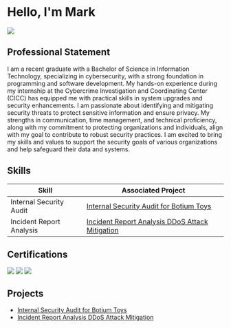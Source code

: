 # Hello, I'm Mark
<a href="https://www.linkedin.com/in/mark-lopez-7a7818269/"><img src="https://img.shields.io/badge/-LinkedIn-0072b1?&style=for-the-badge&logo=linkedin&logoColor=white" /></a>

## Professional Statement
I am a recent graduate with a Bachelor of Science in Information Technology, specializing in cybersecurity, with a strong foundation in programming and software development. My hands-on experience during my internship at the Cybercrime Investigation and Coordinating Center (CICC) has equipped me with practical skills in system upgrades and security enhancements. I am passionate about identifying and mitigating security threats to protect sensitive information and ensure privacy. My strengths in communication, time management, and technical proficiency, along with my commitment to protecting organizations and individuals, align with my goal to contribute to robust security practices. I am excited to bring my skills and values to support the security goals of various organizations and help safeguard their data and systems.

## Skills

| Skill                                         | Associated Project         |
|-----------------------------------------------|----------------------------|
| Internal Security Audit                       | <a href="https://github.com/coachlopezm/Internal-Security-Audit-for-Botium-Toys/tree/main">Internal Security Audit for Botium Toys </a>|
| Incident Report Analysis                      | <a href="https://github.com/coachlopezm/Incident-Report-Analysis-DDoS-Attack-Mitigation/tree/main">Incident Report Analysis DDoS Attack Mitigation </a>|

## Certifications
<div>
<img src="https://img.shields.io/badge/-Foundations%20of%20Cybersecurity-0056b3?&style=for-the-badge&logo=Coursera&logoColor=white)](https://www.coursera.org/specializations/foundations-cybersecurity" />
<img src="https://img.shields.io/badge/-Play%20It%20Safe:%20Manage%20Security%20Risks-0056b3?&style=for-the-badge&logo=Coursera&logoColor=white)](https://www.coursera.org/learn/manage-security-risks" />
<img src="https://img.shields.io/badge/-Connect%20and%20Protect:%20Networks%20and%20Network%20Security-0056b3?&style=for-the-badge&logo=Coursera&logoColor=white)](https://www.coursera.org/learn/connect-protect-networks-security" />
</div>

## Projects
- <a href="https://github.com/coachlopezm/Internal-Security-Audit-for-Botium-Toys/tree/main">Internal Security Audit for Botium Toys </a>
- <a href="https://github.com/coachlopezm/Incident-Report-Analysis-DDoS-Attack-Mitigation/tree/main">Incident Report Analysis DDoS Attack Mitigation </a>
